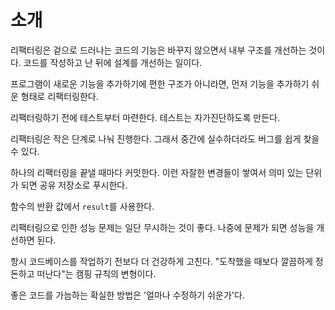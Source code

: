 # 소개

리팩터링은 겉으로 드러나는 코드의 기능은 바꾸지 않으면서 내부 구조를 개선하는 것이다. 코드를 작성하고 난 뒤에 설계를 개선하는 일이다.

프로그램이 새로운 기능을 추가하기에 편한 구조가 아니라면, 먼저 기능을 추가하기 쉬운 형태로 리팩터링한다.

리팩터링하기 전에 테스트부터 마련한다. 테스트는 자가진단하도록 만든다.

리팩터링은 작은 단계로 나눠 진행한다. 그래서 중간에 실수하더라도 버그를 쉽게 찾을 수 있다.

하나의 리팩터링을 끝낼 때마다 커밋한다. 이런 자잘한 변경들이 쌓여서 의미 있는 단위가 되면 공유 저장소로 푸시한다.

함수의 반환 값에서 `result`를 사용한다.

리팩터링으로 인한 성능 문제는 일단 무시하는 것이 좋다. 나중에 문제가 되면 성능을 개선하면 된다.

항시 코드베이스를 작업하기 전보다 더 건강하게 고친다. "도착했을 때보다 깔끔하게 정돈하고 떠난다"는 캠핑 규칙의 변형이다.

좋은 코드를 가늠하는 확실한 방법은 '얼마나 수정하기 쉬운가'다.